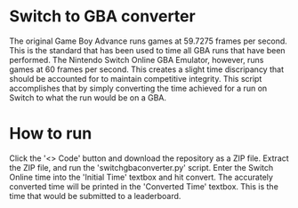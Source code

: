 # Switch to GBA converter

The original Game Boy Advance runs games at 59.7275 frames per second. This is the standard that has been used to time all GBA runs that have been performed. The Nintendo Switch Online GBA Emulator, however, runs games at 60 frames per second. This creates a slight time discripancy that should be accounted for to maintain competitive integrity. This script accomplishes that by simply converting the time achieved for a run on Switch to what the run would be on a GBA.

# How to run

Click the '<> Code' button and download the repository as a ZIP file. Extract the ZIP file, and run the 'switchgbaconverter.py' script. Enter the Switch Online time into the 'Initial Time' textbox and hit convert. The accurately converted time will be printed in the 'Converted Time' textbox. This is the time that would be submitted to a leaderboard.
